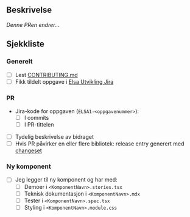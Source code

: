 ## Beskrivelse

_Denne PRen endrer..._

## Sjekkliste

### Generelt

- [ ] Lest [CONTRIBUTING.md](CONTRIBUTING.md)
- [ ] Fikk tildelt oppgave i [Elsa Utvikling Jira](https://domstol.atlassian.net/jira/software/c/projects/ELSA1/boards/357)

### PR

- Jira-kode for oppgaven (`ELSA1-<oppgavenummer>`):
  - [ ] I commits
  - [ ] I PR-tittelen
- [ ] Tydelig beskrivelse av bidraget
- [ ] Hvis PR påvirker en eller flere bibliotek: release entry generert med [changeset](https://github.com/changesets/changesets/blob/main/docs/adding-a-changeset.md)

### Ny komponent

- [ ] Jeg legger til ny komponent og har med:
  - [ ] Demoer i `<KomponentNavn>.stories.tsx`
  - [ ] Teknisk dokumentasjon i `<KomponentNavn>.mdx`
  - [ ] Tester i `<KomponentNavn>.spec.tsx`
  - [ ] Styling i `<KomponentNavn>.module.css`

